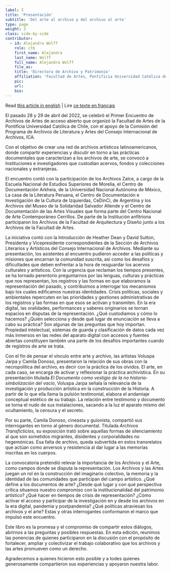 ```yaml
---
label: I
title: 'Presentación'
subtitle: 'Del arte al archivo y del archivo al arte'
type: page
weight: 3
class: side-by-side
contributor:
  - id: Alejandra Wolff
    role: ctb
    first_name: Alejandra
    last_name: Wolff
    full_name: Alejandra Wolff
    file_as: 
    title: 'Directora de Archivo y Patrimonio'
    affiliation: 'Facultad de Artes, Pontificia Universidad Católica de Chile'
    pic:
    url:
    bio:
---
```

Read [this article in english](/en/01_en/) | Lire [ce texte en français](/fr/01_fr/)


El pasado 28 y 29 de abril del 2022, se celebró el Primer Encuentro de
Archivos de Artes de acceso abierto que organizó la Facultad de Artes de
la Pontificia Universidad Católica de Chile, con el apoyo de la Comisión
del Programa de Archivos de Literatura y Artes del Consejo Internacional
de Archivos, ICA.

Con el objetivo de crear una red de archivos artísticos
latinoamericanos, donde compartir experiencias y discutir en torno a las prácticas documentales que caracterizan a los archivos de arte, se convocó a Instituciones e investigadores que custodian acervos, fondos y colecciones nacionales y extranjeras.

El encuentro contó con la participación de los Archivos Zalce, a cargo
de la Escuela Nacional de Estudios Superiores de Morelia, el Centro de
Documentación Arkheia, de la Universidad Nacional Autónoma de México, La casa de la Literatura Peruana, el Centro de Documentación e
Investigación de la Cultura de Izquierdas, CeDinCi, de Argentina y los
Archivos del Museo de la Solidaridad Salvador Allende y el Centro de
Documentación de las Artes Visuales que forma parte del Centro Nacional de Arte Contemporáneo Cerrillos. De parte de la Institución anfitriona participaron los Archivos de la Facultad de Arquitectura y Diseño junto a los Archivos de la Facultad de Artes.

La iniciativa contó con la Introducción de Heather Dean y David Sutton, Presidenta y Vicepresidente correspondientes de la Sección de Archivos Literarios y Artísticos del Consejo Internacional de Archivos. Mediante su presentación, los asistentes al encuentro pudieron acceder a las políticas y misiones que encarnan la comunidad suscrita, así como los desafíos y dificultades que deben enfrentar a la hora de resguardar los acervos culturales y artísticos. Con la urgencia que reclaman los tiempos presentes, se ha tornado perentorio preguntarnos por las lenguas, culturas y prácticas que nos representan, los registros y las formas en que elaboramos la representación del pasado, y contribuimos a interrogar los mecanismos bajo los cuales edificamos nuestras identidades. Crisis políticas, sociales y ambientales repercuten en las prioridades y gestiones administrativas de los registros y las formas en que esos se activan y transmiten. En la era digital, las oralidades, performances y saberes originarios se tornan espacios en disputas de la representación. ¿Qué custodiamos y cómo lo hacemos? ¿Quién selecciona y desde qué lugar de enunciación se lleva a cabo su práctica? Son algunas de las preguntas que hoy importan. Propiedad intelectual, sistemas de guarda y clasificación de datos cada vez más inmersos en las redes del aparato digital con accesos y fuentes abiertas constituyen también una parte de los desafíos importantes cuando de registros de arte se trata.

Con el fin de pensar el vínculo entre arte y archivo, las artistas
Voluspa Jarpa y Camila Donoso, presentaron la relación de sus obras con la necropolítica del archivo, es decir con la práctica de los olvidos.
El arte, en cada caso, se encarga de activar y reflexionar la práctica
archivística. En su presentación titulada *El Documento como vestigio de la no historia-simbolización del vacío*, Voluspa Jarpa señala la
relevancia de la investigación y producción artística en la construcción de la Historia. A partir de lo que ella llama la pulsión testimonial, elabora el andamiaje conceptual estético de su trabajo. La relación entre testimonio y documento se torna el nudo de sus instalaciones, sacando a la luz el aparato mismo del ocultamiento, la censura y el secreto.

Por su parte, Camila Donoso, cineasta y guionista, compartió sus
interrogantes en torno al género documental. Titulada *Archivos
Transficticios*, su exposición trató sobre aquellas formas de
silenciamiento al que son sometidos migrantes, disidentes y
corporalidades no hegemónicas. Esa falta de archivo, queda subvertida en estos transrelatos que actúan como anversos y resistencia al dar lugar a las memorias inscritas en los cuerpos.

La convocatoria pretendió relevar la importancia de los Archivos y el
Arte, como campos donde se disputa la representación. Los Archivos y las Artes juegan un rol en la construcción del imaginario colectivo, la memoria y la identidad de las comunidades que participan del campo
artístico. ¿Qué define a los documentos de arte? ¿Desde qué lugar y con qué perspectiva crítica situamos nuestro compromiso con la
institucionalidad del patrimonio artístico? ¿Qué hacer en tiempos de
crisis de representación? ¿Cómo activar el acceso y participar de la
investigación en y desde los archivos en la era digital, pandemia y
postpandemia? ¿Qué políticas atraviesan los archivos y el arte? Estas y otras interrogantes conformaron el marco que impulsó este encuentro.

Este libro es la promesa y el compromiso de compartir estos diálogos,
abrirnos a las preguntas y posibles respuestas. En esta edición,
reunimos las ponencias de quienes participaron en la discusión con el
propósito de fortalecer, ampliar y colectivizar el trabajo colaborativo que los archivos y las artes promueven como un derecho.

Agradecemos a quienes hicieron esto posible y a todes quienes
generosamente compartieron sus experiencias y apoyaron nuestra labor.


